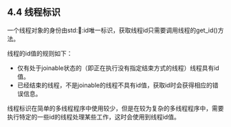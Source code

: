 ## 4.4 线程标识

一个线程对象的身份由std::thread::id唯一标识，获取线程id只需要调用线程的get_id()方法。

线程的id值的规则如下：

+ 仅有处于joinable状态的（即正在执行没有指定结束方式的线程）线程具有id值。
+ 已经结束的线程，不是joinable的线程不具有id值，获取id时会获得相应的错误信息。

线程标识在简单的多线程程序中使用较少，但是在较为复杂的多线程程序中，需要执行特定的一些id的线程处理某些工作，这时会使用到线程id值。
